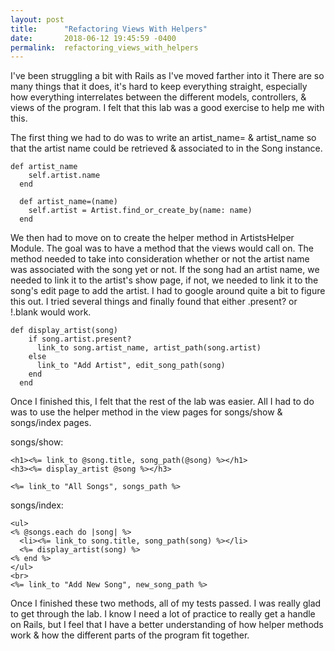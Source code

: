 ```yaml
---
layout: post
title:      "Refactoring Views With Helpers"
date:       2018-06-12 19:45:59 -0400
permalink:  refactoring_views_with_helpers
---
```



I've been struggling a bit with Rails as I've moved farther into it  There are so many things that it does, it's hard to keep everything straight, especially how everything interrelates between the different models, controllers, & views of the program.  I felt that this lab was a good exercise to help me with this.

The first thing we had to do was to write an artist_name= & artist_name  so that the artist name could be retrieved & associated to in the Song instance. 
```
def artist_name
    self.artist.name
  end

  def artist_name=(name)
    self.artist = Artist.find_or_create_by(name: name)
  end
```
We then had to move on to create the helper method in ArtistsHelper Module. The goal was to have a method that the views would call on. The method needed to take into consideration whether or not the artist name was associated with the song yet or not.
If the song had an artist name, we needed to link it to the artist's show page, if not, we needed to link it to the song's edit page to add the artist.  I had to google around quite a bit to figure this out. I tried several things and finally found that either .present? or !.blank would work. 
```
def display_artist(song)
    if song.artist.present?
      link_to song.artist_name, artist_path(song.artist)
    else
      link_to "Add Artist", edit_song_path(song)
    end
  end
```
Once I finished this, I felt that the rest of the lab was easier. All I had to do was to use the helper method in the view pages for songs/show & songs/index pages.

songs/show:
```
<h1><%= link_to @song.title, song_path(@song) %></h1>
<h3><%= display_artist @song %></h3>

<%= link_to "All Songs", songs_path %>
```
songs/index:
```
<ul>
<% @songs.each do |song| %>
  <li><%= link_to song.title, song_path(song) %></li>
  <%= display_artist(song) %>
<% end %>
</ul>
<br>
<%= link_to "Add New Song", new_song_path %>

```
Once I finished these two methods, all of my tests passed. I was really glad to get through the lab.   I know I need a lot of practice to really get a handle on Rails, but I feel that I have a better understanding of  how helper methods work & how the different parts of the program fit together. 
